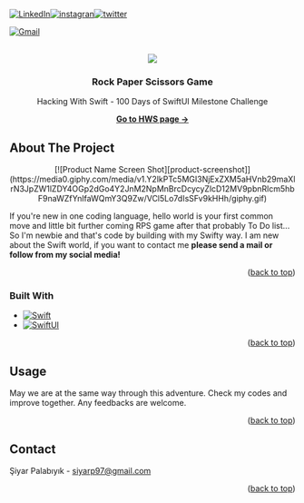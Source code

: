 <!-- Improved compatibility of back to top link: See: https://github.com/othneildrew/Best-README-Template/pull/73 -->
<a id="readme-top"></a>
<!--
*** Thanks for checking out the Best-README-Template. If you have a suggestion
*** that would make this better, please fork the repo and create a pull request
*** or simply open an issue with the tag "enhancement".
*** Don't forget to give the project a star!
*** Thanks again! Now go create something AMAZING! :D
-->



<!-- PROJECT SHIELDS -->
<!--
*** I'm using markdown "reference style" links for readability.
*** Reference links are enclosed in brackets [ ] instead of parentheses ( ).
*** See the bottom of this document for the declaration of the reference variables
*** for contributors-url, forks-url, etc. This is an optional, concise syntax you may use.
*** https://www.markdownguide.org/basic-syntax/#reference-style-links
-->






[![LinkedIn][linkedin-shield]][linkedin-url][![instagran][instagram-shield]][instagram-url][![twitter][twitter-shield]][twitter-url]
 
[![Gmail][Gmail-shield]](mailto:siyarp97@gmail.com)


<!-- PROJECT LOGO -->
<br />
<div align="center">
<img src="https://www.hackingwithswift.com/img/100/swiftui/28.jpg">
<h3 align="center">Rock Paper Scissors Game</h3>
 <p align="center">
    Hacking With Swift - 100 Days of SwiftUI Milestone Challenge
 </p>
    <a href="https://www.hackingwithswift.com/100/swiftui/28"><strong>Go to HWS page -></strong></a>
</div>







<!-- ABOUT THE PROJECT -->
## About The Project


<p align = "center">
[![Product Name Screen Shot][product-screenshot]](https://media0.giphy.com/media/v1.Y2lkPTc5MGI3NjExZXM5aHVnb29maXlrN3JpZW1lZDY4OGp2dGo4Y2JnM2NpMnBrcDcycyZlcD12MV9pbnRlcm5hbF9naWZfYnlfaWQmY3Q9Zw/VCl5Lo7dIsSFv9kHHh/giphy.gif)

</p>

<p>
If you're new in one coding language, hello world is your first common move and little bit further coming RPS game after that probably To Do list... So I'm newbie and that's code by building with my Swifty way.
I am new about the Swift world, if you want to contact me <strong>please send a mail or follow from my social media!</strong>
</p>
<p align="right">(<a href="#readme-top">back to top</a>)</p>



### Built With

* [![Swift][Swift]][Swift-url]
* [![SwiftUI][SwiftUI]][SwiftUI-url]

<p align="right">(<a href="#readme-top">back to top</a>)</p>


<!-- USAGE EXAMPLES -->
## Usage

May we are at the same way through this adventure. Check my codes and improve together. Any feedbacks are welcome.
<p align="right">(<a href="#readme-top">back to top</a>)</p>

<!-- CONTACT -->
## Contact

Şiyar Palabıyık - siyarp97@gmail.com

<p align="right">(<a href="#readme-top">back to top</a>)</p>

<!-- MARKDOWN LINKS & IMAGES -->
<!-- https://www.markdownguide.org/basic-syntax/#reference-style-links -->
[Gmail-shield]: https://img.shields.io/badge/Send-grey?style=for-the-badge&logo=gmail&&logoColor=red

[linkedin-shield]: https://img.shields.io/badge/Follow-blue?style=for-the-badge&logo=linkedin&&logoColor=fff
[linkedin-url]: https://www.linkedin.com/in/siyarpalabiyik/
[twitter-shield]:https://img.shields.io/badge/Follow-black?style=for-the-badge&logo=x&&logoColor=fff
[twitter-url]: https://x.com/siyarpalabiyik
[instagram-shield]:https://img.shields.io/badge/Follow-red?style=for-the-badge&logo=instagram&&logoColor=fff
[instagram-url]: https://www.instagram.com/siyarpalabiyikk/
[product-screenshot]: https://media0.giphy.com/media/v1.Y2lkPTc5MGI3NjExZXM5aHVnb29maXlrN3JpZW1lZDY4OGp2dGo4Y2JnM2NpMnBrcDcycyZlcD12MV9pbnRlcm5hbF9naWZfYnlfaWQmY3Q9Zw/VCl5Lo7dIsSFv9kHHh/giphy.gif
[Swift]: https://img.shields.io/badge/Swift-orange?style=for-the-badge&logo=swift&&logoColor=fff
[Swift-url]: https://www.apple.com/tr/swift/
[SwiftUI]: https://img.shields.io/badge/Swift%20UI-blue?style=for-the-badge&logo=swift&&logoColor=fff
[SwiftUI-url]: https://developer.apple.com/xcode/swiftui/
